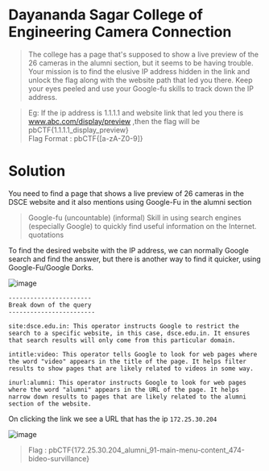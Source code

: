 # Dayananda Sagar College of Engineering Camera Connection

> The college has a page that's supposed to show a live preview of the 26 cameras in the alumni section, but it seems to be having trouble. Your mission is to find the elusive IP address hidden in the link and unlock the flag along with the website path that led you there. Keep your eyes peeled and use your Google-fu skills to track down the IP address.

> Eg: If the ip address is 1.1.1.1 and website link that led you there is www.abc.com/display/preview ,then the flag will be pbCTF{1.1.1.1_display_preview} <br/>
> Flag Format : pbCTF{[a-zA-Z0-9]}

# Solution

You need to find a page that shows a live preview of 26 cameras in the DSCE website and it also mentions using Google-Fu in the alumni section
> Google-fu (uncountable) (informal) Skill in using search engines (especially Google) to quickly find useful information on the Internet. quotations

To find the desired website with the IP address, we can normally Google search and find the answer, but there is another way to find it quicker, using Google-Fu/Google Dorks. 

![image](https://github.com/sumukhchitloor/pbCTF/assets/76547134/aa64aa07-3365-4b16-a526-ff0eb3c236c0)

```text
-----------------------
Break down of the query
------------------------

site:dsce.edu.in: This operator instructs Google to restrict the search to a specific website, in this case, dsce.edu.in. It ensures that search results will only come from this particular domain.

intitle:video: This operator tells Google to look for web pages where the word "video" appears in the title of the page. It helps filter results to show pages that are likely related to videos in some way.

inurl:alumni: This operator instructs Google to look for web pages where the word "alumni" appears in the URL of the page. It helps narrow down results to pages that are likely related to the alumni section of the website.
```
On clicking the link we see a URL that has the ip `172.25.30.204`

![image](https://github.com/sumukhchitloor/pbCTF/assets/76547134/bfcde16a-bbf0-42ed-8916-e94ba905984b)

> Flag : pbCTF{172.25.30.204_alumni_91-main-menu-content_474-bideo-survillance}



